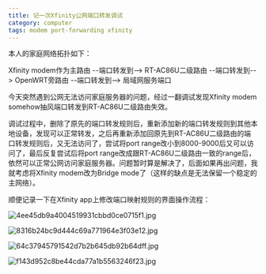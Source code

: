 ```yaml
---
title: 记一次Xfinity公网端口转发调试
category: computer
tags: modem port-forwarding xfinity
---
```

本人的家庭网络拓扑如下：

Xfinity modem作为主路由 --端口转发到--> RT-AC86U二级路由 --端口转发到--> OpenWRT旁路由 --端口转发到--> 局域网服务端口

今天突然遇到公网无法访问家庭服务器的问题，经过一翻调试发现Xfinity modem somehow抽风端口转发到RT-AC86U二级路由失效。

调试过程中，删除了原先的端口转发规则后，重新添加新的端口转发规则到其他本地设备，发现可以正常转发，之后再重新添加回原先到RT-AC86U二级路由的端口转发规则后，又无法访问了，尝试将port range改小到8000-9000后又可以访问了，最后反复尝试后将port range改成跟RT-AC86U二级路由一致的range后，依然可以正常公网访问家庭服务器。问题暂时算是解决了，后面如果再出问题，我就考虑将Xfinity modem改为Bridge mode了（这样的缺点是无法保留一个稳定的主网络）。

顺便记录一下在Xfinity app上修改端口映射规则的界面操作流程：

![4ee45db9a4004519931cbbd0ce0715f1.jpg]({{site.baseurl}}/assets/images/4ee45db9a4004519931cbbd0ce0715f1.jpg)

![8316b24bc9d444c69a771964e3f03e12.jpg]({{site.baseurl}}/assets/images/8316b24bc9d444c69a771964e3f03e12.jpg)

![64c37945791542d7b2b645db92b64dff.jpg]({{site.baseurl}}/assets/images/64c37945791542d7b2b645db92b64dff.jpg)

![f143d952c8be44cda77a1b5563246f23.jpg]({{site.baseurl}}/assets/images/f143d952c8be44cda77a1b5563246f23.jpg)

